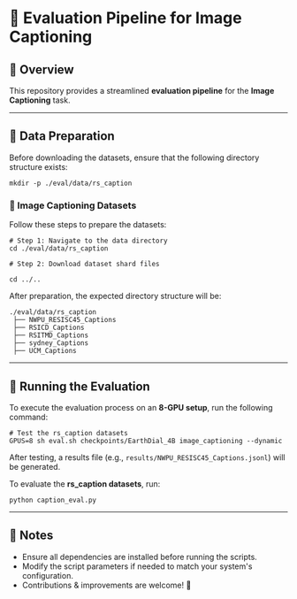 # 📌 Evaluation Pipeline for Image Captioning

## 🌟 Overview
This repository provides a streamlined **evaluation pipeline** for the **Image Captioning** task.

---

## 📂 Data Preparation

Before downloading the datasets, ensure that the following directory structure exists:

```shell
mkdir -p ./eval/data/rs_caption
```

### 📸 Image Captioning Datasets
Follow these steps to prepare the datasets:

```shell
# Step 1: Navigate to the data directory
cd ./eval/data/rs_caption

# Step 2: Download dataset shard files

cd ../..
```

After preparation, the expected directory structure will be:

```shell
./eval/data/rs_caption
 ├── NWPU_RESISC45_Captions
 ├── RSICD_Captions
 ├── RSITMD_Captions
 ├── sydney_Captions
 ├── UCM_Captions
```

---

## 🚀 Running the Evaluation

To execute the evaluation process on an **8-GPU setup**, run the following command:

```shell
# Test the rs_caption datasets
GPUS=8 sh eval.sh checkpoints/EarthDial_4B image_captioning --dynamic
```

After testing, a results file (e.g., `results/NWPU_RESISC45_Captions.jsonl`) will be generated.

To evaluate the **rs_caption datasets**, run:

```shell
python caption_eval.py
```

---

## 📌 Notes
- Ensure all dependencies are installed before running the scripts.
- Modify the script parameters if needed to match your system's configuration.
- Contributions & improvements are welcome! 🚀

